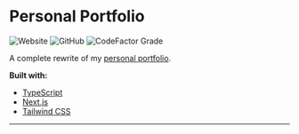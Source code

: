 # Personal Portfolio

![Website](https://img.shields.io/website?down_color=lightgrey&down_message=Maintenance&style=for-the-badge&up_color=green&up_message=Online&url=https%3A%2F%2Fjhdcruz.vercel.app) ![GitHub](https://img.shields.io/github/license/jhdcruz/jhdcruz.github.io-v2?color=black&style=for-the-badge) ![CodeFactor Grade](https://img.shields.io/codefactor/grade/github/jhdcruz/jhdcruz.github.io-v2/preview?color=blue&style=for-the-badge)

A complete rewrite of my [personal portfolio](https://github.com/jhdcruz/jhdcruz.github.io).

**Built with:**

- [TypeScript](https://www.typescriptlang.org/)
- [Next.js](https://nextjs.org/)
- [Tailwind CSS](https://tailwindcss.com/)

----
